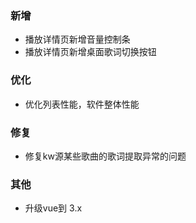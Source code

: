 ### 新增

- 播放详情页新增音量控制条
- 播放详情页新增桌面歌词切换按钮

### 优化

- 优化列表性能，软件整体性能

### 修复

- 修复kw源某些歌曲的歌词提取异常的问题

### 其他

- 升级vue到 3.x
